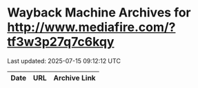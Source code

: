 # Wayback Machine Archives for http://www.mediafire.com/?tf3w3p27q7c6kqy

Last updated: 2025-07-15 09:12:12 UTC

| Date | URL | Archive Link |
|------|-----|---------------|
